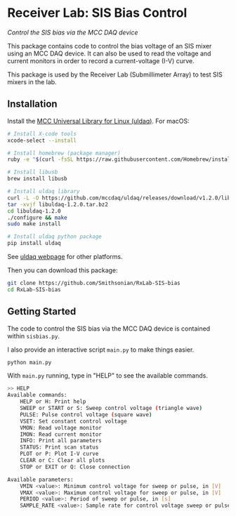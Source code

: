 Receiver Lab: SIS Bias Control
==============================

*Control the SIS bias via the MCC DAQ device*

This package contains code to control the bias voltage of an SIS mixer using an MCC DAQ device. It can also be used to read the voltage and current monitors in order to record a current-voltage (I-V) curve.

This package is used by the Receiver Lab (Submillimeter Array) to test SIS mixers in the lab.

Installation
------------

Install the [MCC Universal Library for Linux (uldaq)](https://github.com/mccdaq/uldaq). For macOS:
```bash
# Install X-code tools
xcode-select --install

# Install homebrew (package manager)
ruby -e "$(curl -fsSL https://raw.githubusercontent.com/Homebrew/install/master/install)"

# Install libusb
brew install libusb

# Install uldaq library
curl -L -O https://github.com/mccdaq/uldaq/releases/download/v1.2.0/libuldaq-1.2.0.tar.bz2
tar -xvjf libuldaq-1.2.0.tar.bz2
cd libuldaq-1.2.0
./configure && make
sudo make install

# Install uldaq python package
pip install uldaq
```
See [uldaq webpage](https://github.com/mccdaq/uldaq) for other platforms.

Then you can download this package:
```bash
git clone https://github.com/Smithsonian/RxLab-SIS-bias
cd RxLab-SIS-bias
```

Getting Started
---------------

The code to control the SIS bias via the MCC DAQ device is contained within `sisbias.py`. 

I also provide an interactive script `main.py` to make things easier.

```python
python main.py
```

With `main.py` running, type in "HELP" to see the available commands.

```bash
>> HELP
Available commands:
	HELP or H: Print help
	SWEEP or START or S: Sweep control voltage (triangle wave)
	PULSE: Pulse control voltage (square wave)
	VSET: Set constant control voltage
	VMON: Read voltage monitor
	IMON: Read current monitor
	INFO: Print all parameters
	STATUS: Print scan status
	PLOT or P: Plot I-V curve
	CLEAR or C: Clear all plots
	STOP or EXIT or Q: Close connection

Available parameters:
	VMIN <value>: Minimum control voltage for sweep or pulse, in [V]
	VMAX <value>: Maximum control voltage for sweep or pulse, in [V]
	PERIOD <value>: Period of sweep or pulse, in [s]
	SAMPLE_RATE <value>: Sample rate for control voltage sweep or pulse, in [Hz]
```
